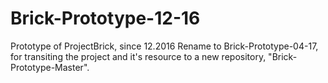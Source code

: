 # Brick-Prototype-12-16
Prototype of ProjectBrick, since 12.2016
Rename to Brick-Prototype-04-17, for transiting the project and it's resource to a new repository, "Brick-Prototype-Master".
